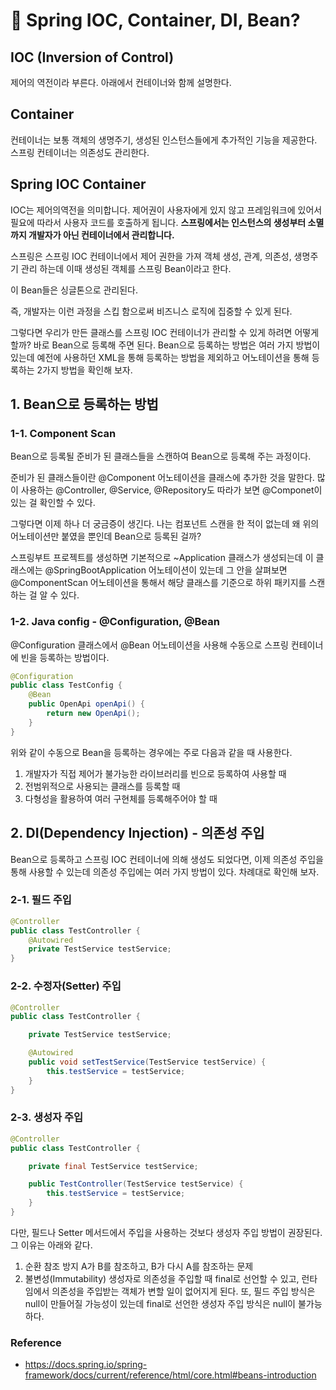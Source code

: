 # 🌈 Spring IOC, Container, DI, Bean?

## IOC (Inversion of Control)
제어의 역전이라 부른다. 아래에서 컨테이너와 함께 설명한다.

## Container
컨테이너는 보통 객체의 생명주기, 생성된 인스턴스들에게 추가적인 기능을 제공한다. 스프링 컨테이너는 의존성도 관리한다.

## Spring IOC Container
IOC는 제어의역전을 의미합니다. 제어권이 사용자에게 있지 않고 프레임워크에 있어서 필요에 따라서 사용자 코드를 호출하게 됩니다.
**스프링에서는 인스턴스의 생성부터 소멸까지 개발자가 아닌 컨테이너에서 관리합니다.**

스프링은 스프링 IOC 컨테이너에서 제어 권한을 가져 객체 생성, 관계, 의존성, 생명주기 관리 하는데 이때 생성된 객체를 스프링 Bean이라고 한다.

이 Bean들은 싱글톤으로 관리된다.

즉, 개발자는 이런 과정을 스킵 함으로써 비즈니스 로직에 집중할 수 있게 된다.

그렇다면 우리가 만든 클래스를 스프링 IOC 컨테이너가 관리할 수 있게 하려면 어떻게 할까? 바로 Bean으로 등록해 주면 된다. Bean으로 등록하는 방법은 여러 가지 방법이 있는데 예전에 사용하던 XML을 통해 등록하는 방법을 제외하고 어노테이션을 통해 등록하는 2가지 방법을 확인해 보자.
 
## 1. Bean으로 등록하는 방법
### 1-1. Component Scan
Bean으로 등록될 준비가 된 클래스들을 스캔하여 Bean으로 등록해 주는 과정이다.

준비가 된 클래스들이란 @Component 어노테이션을 클래스에 추가한 것을 말한다. 많이 사용하는 @Controller, @Service, @Repository도 따라가 보면 @Componet이 있는 걸 확인할 수 있다.

그렇다면 이제 하나 더 궁금증이 생긴다. 나는 컴포넌트 스캔을 한 적이 없는데 왜 위의 어노테이션만 붙였을 뿐인데 Bean으로 등록된 걸까?

스프링부트 프로젝트를 생성하면 기본적으로 ~Application 클래스가 생성되는데 이 클래스에는 @SpringBootApplication 어노테이션이 있는데 그 안을 살펴보면 @ComponentScan 어노테이션을 통해서 해당 클래스를 기준으로 하위 패키지를 스캔하는 걸 알 수 있다.
 
### 1-2. Java config - @Configuration, @Bean
@Configuration 클래스에서 @Bean 어노테이션을 사용해 수동으로 스프링 컨테이너에 빈을 등록하는 방법이다.

```java
@Configuration
public class TestConfig {
    @Bean
    public OpenApi openApi() {
        return new OpenApi();
    }
} 
```

위와 같이 수동으로 Bean을 등록하는 경우에는 주로 다음과 같을 때 사용한다.
1. 개발자가 직접 제어가 불가능한 라이브러리를 빈으로 등록하여 사용할 때
2. 전범위적으로 사용되는 클래스를 등록할 때
3. 다형성을 활용하여 여러 구현체를 등록해주어야 할 때

## 2. DI(Dependency Injection) - 의존성 주입
Bean으로 등록하고 스프링 IOC 컨테이너에 의해 생성도 되었다면, 이제 의존성 주입을 통해 사용할 수 있는데 의존성 주입에는 여러 가지 방법이 있다. 차례대로 확인해 보자.
### 2-1. 필드 주입
```java
@Controller
public class TestController {
    @Autowired
    private TestService testService;
}
```
### 2-2. 수정자(Setter) 주입
```java
@Controller
public class TestController {

    private TestService testService;

    @Autowired
    public void setTestService(TestService testService) {
        this.testService = testService;
    }
}
```
### 2-3. 생성자 주입
```java
@Controller
public class TestController {

    private final TestService testService;

    public TestController(TestService testService) {
        this.testService = testService;
    }
}
```

다만, 필드나 Setter 메서드에서 주입을 사용하는 것보다 생성자 주입 방법이 권장된다. 그 이유는 아래와 같다.
1. 순환 참조 방지 A가 B를 참조하고, B가 다시 A를 참조하는 문제
2. 불변성(Immutability)
생성자로 의존성을 주입할 때 final로 선언할 수 있고, 런타임에서 의존성을 주입받는 객체가 변할 일이 없어지게 된다. 또, 필드 주입 방식은 null이 만들어질 가능성이 있는데 final로 선언한 생성자 주입 방식은 null이 불가능하다.

### Reference
- https://docs.spring.io/spring-framework/docs/current/reference/html/core.html#beans-introduction
